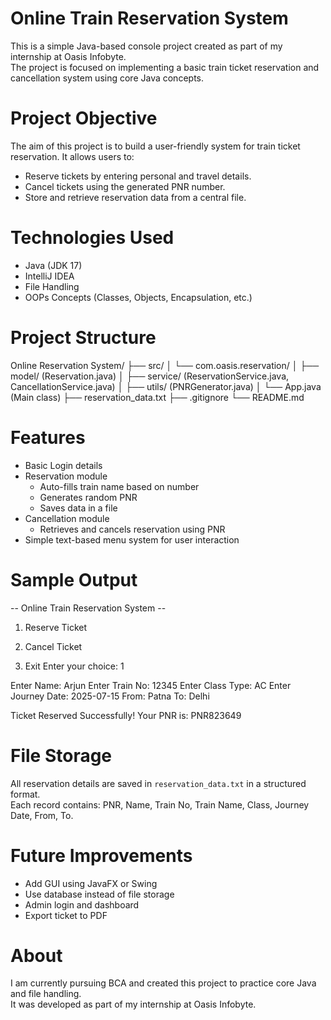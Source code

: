 # Online Train Reservation System

This is a simple Java-based console project created as part of my internship at Oasis Infobyte.  
The project is focused on implementing a basic train ticket reservation and cancellation system using core Java concepts.

# Project Objective

The aim of this project is to build a user-friendly system for train ticket reservation. It allows users to:
- Reserve tickets by entering personal and travel details.
- Cancel tickets using the generated PNR number.
- Store and retrieve reservation data from a central file.

# Technologies Used

- Java (JDK 17)
- IntelliJ IDEA
- File Handling
- OOPs Concepts (Classes, Objects, Encapsulation, etc.)

# Project Structure

Online Reservation System/
├── src/
│ └── com.oasis.reservation/
│ ├── model/ (Reservation.java)
│ ├── service/ (ReservationService.java, CancellationService.java)
│ ├── utils/ (PNRGenerator.java)
│ └── App.java (Main class)
├── reservation_data.txt
├── .gitignore
└── README.md

# Features
- Basic Login details
- Reservation module
  - Auto-fills train name based on number
  - Generates random PNR
  - Saves data in a file
- Cancellation module
  - Retrieves and cancels reservation using PNR
- Simple text-based menu system for user interaction

# Sample Output

-- Online Train Reservation System --

1. Reserve Ticket

2. Cancel Ticket

3. Exit
Enter your choice: 1

Enter Name: Arjun
Enter Train No: 12345
Enter Class Type: AC
Enter Journey Date: 2025-07-15
From: Patna
To: Delhi

Ticket Reserved Successfully! Your PNR is: PNR823649

# File Storage

All reservation details are saved in `reservation_data.txt` in a structured format.  
Each record contains: PNR, Name, Train No, Train Name, Class, Journey Date, From, To.

# Future Improvements

- Add GUI using JavaFX or Swing
- Use database instead of file storage
- Admin login and dashboard
- Export ticket to PDF

# About

I am currently pursuing BCA and created this project to practice core Java and file handling.  
It was developed as part of my internship at Oasis Infobyte.
